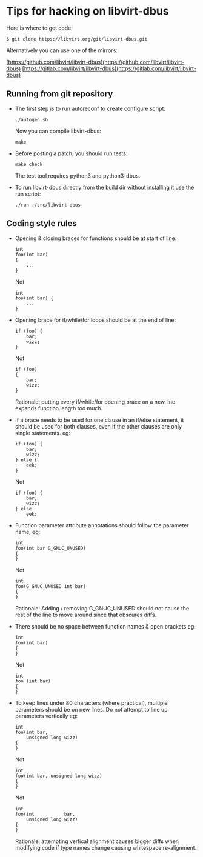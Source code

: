 Tips for hacking on libvirt-dbus
================================

Here is where to get code:

```
$ git clone https://libvirt.org/git/libvirt-dbus.git
```

Alternatively you can use one of the mirrors:

[https://github.com/libvirt/libvirt-dbus](https://github.com/libvirt/libvirt-dbus)
[https://gitlab.com/libvirt/libvirt-dbus](https://gitlab.com/libvirt/libvirt-dbus)


Running from git repository
---------------------------

  * The first step is to run autoreconf to create configure script:

    ```
    ./autogen.sh
    ```

    Now you can compile libvirt-dbus:

    ```
    make
    ```


  * Before posting a patch, you should run tests:

    ```
    make check
    ```

    The test tool requires python3 and python3-dbus.


  * To run libvirt-dbus directly from the build dir without installing it
    use the run script:

    ```
    ./run ./src/libvirt-dbus
    ```


Coding style rules
------------------

  * Opening & closing braces for functions should be at start of line:

    ```
    int
    foo(int bar)
    {
        ...
    }
    ```

    Not

    ```
    int
    foo(int bar) {
        ...
    }
    ```

  * Opening brace for if/while/for loops should be at the end of line:

    ```
    if (foo) {
        bar;
        wizz;
    }
    ```

    Not

    ```
    if (foo)
    {
        bar;
        wizz;
    }
    ```

    Rationale: putting every if/while/for opening brace on a new line
    expands function length too much.


  * If a brace needs to be used for one clause in an if/else statement,
    it should be used for both clauses, even if the other clauses are
    only single statements. eg:

    ```
    if (foo) {
        bar;
        wizz;
    } else {
        eek;
    }
    ```

    Not

    ```
    if (foo) {
        bar;
        wizz;
    } else
        eek;
    ```


  * Function parameter attribute annotations should follow the parameter
    name, eg:

    ```
    int
    foo(int bar G_GNUC_UNUSED)
    {
    }
    ```

    Not

    ```
    int
    foo(G_GNUC_UNUSED int bar)
    {
    }
    ```

    Rationale: Adding / removing G_GNUC_UNUSED  should not cause the
    rest of the line to move around since that obscures diffs.


  * There should be no space between function names & open brackets eg:

    ```
    int
    foo(int bar)
    {
    }
    ```

    Not

    ```
    int
    foo (int bar)
    {
    }
    ```


  * To keep lines under 80 characters (where practical), multiple parameters
    should be on new lines. Do not attempt to line up parameters vertically eg:

    ```
    int
    foo(int bar,
        unsigned long wizz)
    {
    }
    ```

    Not

    ```
    int
    foo(int bar, unsigned long wizz)
    {
    }
    ```

    Not

    ```
    int
    foo(int           bar,
        unsigned long wizz)
    {
    }
    ```

    Rationale: attempting vertical alignment causes bigger diffs when
    modifying code if type names change causing whitespace re-alignment.

